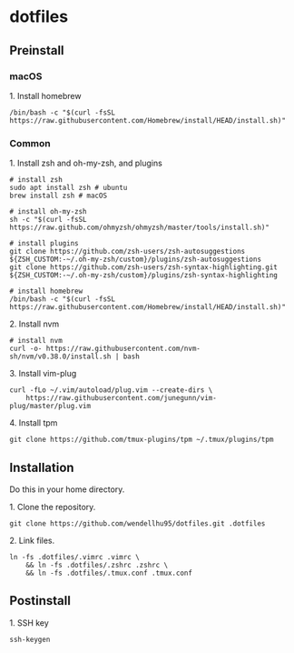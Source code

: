 # dotfiles

## Preinstall

### macOS

1\. Install homebrew

```shell
/bin/bash -c "$(curl -fsSL https://raw.githubusercontent.com/Homebrew/install/HEAD/install.sh)"
```

### Common

1\. Install zsh and oh-my-zsh, and plugins

```shell
# install zsh
sudo apt install zsh # ubuntu
brew install zsh # macOS

# install oh-my-zsh
sh -c "$(curl -fsSL https://raw.github.com/ohmyzsh/ohmyzsh/master/tools/install.sh)"

# install plugins
git clone https://github.com/zsh-users/zsh-autosuggestions ${ZSH_CUSTOM:-~/.oh-my-zsh/custom}/plugins/zsh-autosuggestions
git clone https://github.com/zsh-users/zsh-syntax-highlighting.git ${ZSH_CUSTOM:-~/.oh-my-zsh/custom}/plugins/zsh-syntax-highlighting

# install homebrew
/bin/bash -c "$(curl -fsSL https://raw.githubusercontent.com/Homebrew/install/HEAD/install.sh)"
```

2\. Install nvm

```
# install nvm
curl -o- https://raw.githubusercontent.com/nvm-sh/nvm/v0.38.0/install.sh | bash
```

3\. Install vim-plug

```shell
curl -fLo ~/.vim/autoload/plug.vim --create-dirs \
    https://raw.githubusercontent.com/junegunn/vim-plug/master/plug.vim
```

4\. Install tpm

```shell
git clone https://github.com/tmux-plugins/tpm ~/.tmux/plugins/tpm
```

## Installation

Do this in your home directory.

1\. Clone the repository.

```shell
git clone https://github.com/wendellhu95/dotfiles.git .dotfiles
```

2\. Link files.

```shell
ln -fs .dotfiles/.vimrc .vimrc \
	&& ln -fs .dotfiles/.zshrc .zshrc \
	&& ln -fs .dotfiles/.tmux.conf .tmux.conf
```

## Postinstall

1\. SSH key

```shell
ssh-keygen
```

